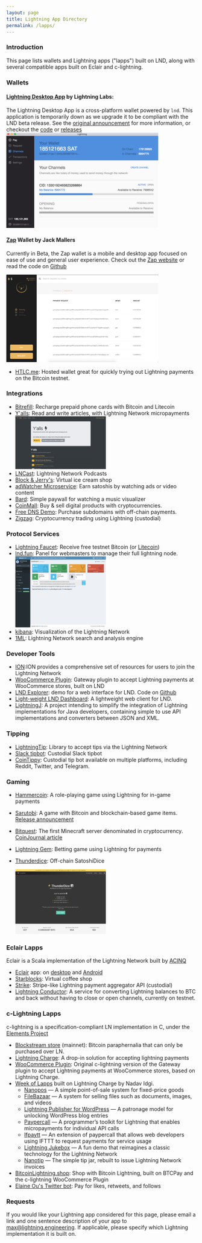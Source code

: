 ```yaml
---
layout: page
title: Lightning App Directory
permalink: /lapps/
---
```


### Introduction

This page lists wallets and Lightning apps ("lapps") built on LND, along with several
compatible apps built on Eclair and c-lightning.

### Wallets

#### [Lightning Desktop App](https://github.com/lightninglabs/lightning-app) by Lightning Labs:

The Lightning Desktop App is a cross-platform wallet powered by `lnd`. This
application is temporarily down as we upgrade it to be compliant with the LND
beta release. See the [original
announcement](https://blog.lightning.engineering/announcement/2017/10/12/test-blitz.html)
for more information, or checkout the
[code](https://github.com/lightninglabs/lightning-app) or
[releases](https://github.com/lightninglabs/lightning-app/releases) <img
src="/assets/lapps/lnd_desktop_app.png" alt="Screenshot of Lightning Desktop App
Channel View" style="max-width: 80%;"/>

#### [Zap](https://zap.jackmallers.com/) Wallet by Jack Mallers
Currently in Beta, the Zap wallet is a mobile and desktop app focused on ease of
use and general user experience.
Check out the [Zap website](https://zap.jackmallers.com/) or read the code on
[Github](https://github.com/lightninglabs/lightning-app/releases) 

<img src="/assets/lapps/zap.png" alt="Zap Wallet payment request view" style="max-width: 80%;"/>

* [HTLC.me](https://htlc.me/): Hosted wallet great for quickly trying out
  Lightning payments on the Bitcoin testnet.

### Integrations

* [Bitrefill](https://en.bitrefill.com/): Recharge prepaid phone cards with
  Bitcoin and Litecoin
* [Y'alls](http://yalls.org/): Read and write articles, with Lightning Network
  micropayments
  <img src="/assets/lapps/yalls.png" alt="Screenshot of Yalls home view" style="max-width: 50%;"/>
* [LNCast](http://lncast.com/): Lightning Network Podcasts
* [Block & Jerry's](http://www.blockandjerrys.fun/): Virtual ice cream shop
* [adWatcher Microservice](http://adwatcher.hopto.org:7777/): Earn satoshis by
  watching ads or video content
* [Bard](https://www.bard.fun/): Simple paywall for watching a music visualizer
* [CoinMall](https://coinmall.com/): Buy & sell digital products with
  cryptocurrencies. 
* [Free DNS Demo](http://freedns.lightning-network.ro/): Purchase subdomains
  with off-chain payments.
* [Zigzag](http://zigzag.bitlum.io/): Cryptocurrency trading using Lightning
  (custodial)

### Protocol Services

* [Lightning Faucet](httos://faucet.lightning.community/): Receive free testnet
  Bitcoin (or [Litecoin](https://ltc.faucet.lightning.community/))
* [lnd.fun](http://lnd.fun/): Panel for webmasters to manage their full lightning node.
  <img src="/assets/lapps/lnd.fun.png" alt="Screenshot of lnd.fun dashboard home view" style="max-width: 50%;"/>
* [kibana](https://stats.preimage.net/): Visualization of the Lightning Network
* [1ML](https://1ml.com/): Lightning Network search and analysis engine

### Developer Tools
* [ION](https://ion.radar.tech/):ION provides a comprehensive set of resources for users to join the Lightning Network
* [WooCommerce
  Plugin](https://github.com/joaodealmeida/woocommerce-gateway-lightning):
  Gateway plugin to accept Lightning payments at WooCommerce stores, built on
  LND
* [LND Explorer](https://demo1.lndexplorer.com/): demo for a web interface for
  LND. Code on [Github](https://github.com/altangent/lnd-explorer)
* [Light-weight LND Dashboard](https://github.com/mably/lncli-web): A
  lightweight web client for LND.
* [LightningJ](http://www.lightningj.org/): A project intending to simplify the
  integration of Lightning implementations for Java developers, containing
  simple to use API implementations and converters between JSON and XML.

### Tipping
* [LightningTip](https://github.com/michael1011/lightningtip): Library to accept
  tips via the Lightning Network
* [Slack tipbot](https://github.com/CryptoFR/ln-tip-slack): Custodial Slack
  tipbot
* [CoinTippy](http://cointippy.com/): Custodial tip bot available on
  multiple platforms, including Reddit, Twitter, and Telegram.

### Gaming
* [Hammercoin](https://hammerco.in/): A role-playing game using Lightning for
  in-game payments
* [Sarutobi](https://play.google.com/store/apps/details?id=com.mandelduck.sarutobi):
  A game with Bitcoin and blockchain-based game items. [Release
  announcement](https://blog.indiesquare.me/sarutobi-android-release-and-cross-game-promotion-through-tokens-59a1c58cc7b1#.eaa1svobj)
* [Bitquest](http://bitquest.co/): The first Minecraft server denominated in
  cryptocurrency. [CoinJournal
  article](https://coinjournal.net/you-can-go-on-a-digital-treasure-hunt-for-bitcoin-in-minecraft/)
* [Lightning Gem](https://lightninggem.com/): Betting game using Lightning for
  payments
* [Thunderdice](http://thunderdice.ws/): Off-chain SatoshiDice

  <img src="/assets/lapps/thunderdice.png" alt="Screenshot of Thunder Dice Homepage" style="max-width: 50%;"/>

### Eclair Lapps

Eclair is a Scala implementation of the Lightning Network built by [ACINQ](https://acinq.co/)

* [Eclair](https://github.com/ACINQ/eclair) app: on
  [desktop](https://github.com/ACINQ/eclair/releases) and
  [Android](https://play.google.com/store/apps/details?id=fr.acinq.eclair.wallet)
* [Starblocks](https://starblocks.acinq.co/#/): Virtual coffee shop
* [Strike](https://strike.acinq.co/#/): Stripe-like Lightning payment aggregator
  API (custodial)
* [Lightning Conductor](http://lightningconductor.net/): A service for
  converting Lightning balances to BTC and back without having to close
  or open channels, currently on testnet.

### c-Lightning Lapps

c-lightning is a specification-compliant LN implementation in C, under the
[Elements Project](https://elementsproject.org/)

* [Blockstream store](https://store.blockstream.com/) (mainnet): Bitcoin
  paraphernalia that can only be purchased over LN.
* [Lightning Charge](https://github.com/ElementsProject/lightning-charge): A
  drop-in solution for accepting lightning payments
* [WooCommerce
  Plugin](https://github.com/ElementsProject/woocommerce-gateway-lightning):
  Original c-lightning version of the Gateway plugin to accept Lightning
  payments at WooCommerce stores, based on Lightning Charge.
* [Week of
  Lapps](https://blockstream.com/2018/03/29/blockstreams-week-of-lapps-ends.html)
   built on Lightning Charge by Nadav Idgi.
  * [Nanopos](https://github.com/ElementsProject/nanopos) — A simple
    point-of-sale system for fixed-price goods
  * [FileBazaar](https://github.com/ElementsProject/filebazaar) — A system for
    selling files such as documents, images, and videos
  * [Lightning Publisher for
    WordPress](https://github.com/ElementsProject/wordpress-lightning-publisher)
    — A patronage model for unlocking WordPress blog entries
  * [Paypercall](https://github.com/ElementsProject/paypercall) — A programmer’s
    toolkit for Lightning that enables micropayments for individual API calls
  * [Ifpaytt](https://github.com/ElementsProject/ifpaytt) — An extension of
    paypercall that allows web developers using IFTTT to request payments for
    service usage
  * [Lightning Jukebox](https://github.com/ElementsProject/lightning-jukebox) —
    A fun demo that reimagines a classic technology for the Lightning Network
  * [Nanotip](https://github.com/ElementsProject/nanotip) — The simple tip jar,
    rebuilt to issue Lightning Network invoices
* [BitcoinLightning.shop](https://bitcoinlightning.shop): Shop with Bitcoin
  Lightning, built on BTCPay and the c-lightning WooCommerce Plugin
* [Elaine Ou's Twitter bot](https://elaineou.com/shop/): Pay for likes,
  retweets, and follows

### Requests

If you would like your Lightning app considered for this page, please email a
link and one sentence description of your app to
[max@lightning.engineering](mailto:max@lightning.engineering). If applicable,
please specify which Lightning implementation it is built on.
